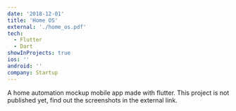 ```yaml
---
date: '2018-12-01'
title: 'Home OS'
external: './home_os.pdf'
tech:
  - Flutter
  - Dart
showInProjects: true
ios: ''
android: ''
company: Startup
---
```


A home automation mockup mobile app made with flutter. This project is not published yet, find out the screenshots in the external link.
